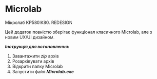 # Microlab
Мікролаб КР580ІК80. REDESIGN

Цей додаток повністю зберігає функціонал класичного Microlab, але з новим UX/UI дизайном. 



_**Інструкція для встановлення:**_

1. Завантажити _zip_ архів
2. Розархівувати архів
3. Відкрити папку Microlab
4. Запустити файл _**Microlab.exe**_
